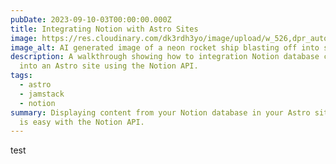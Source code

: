 ```yaml
---
pubDate: 2023-09-10-03T00:00:00.000Z
title: Integrating Notion with Astro Sites
image: https://res.cloudinary.com/dk3rdh3yo/image/upload/w_526,dpr_auto,f_auto/blog/integrating-notion-with-astro-sites/mast.png
image_alt: AI generated image of a neon rocket ship blasting off into space
description: A walkthrough showing how to integration Notion database content
  into an Astro site using the Notion API.
tags:
  - astro
  - jamstack
  - notion
summary: Displaying content from your Notion database in your Astro site
  is easy with the Notion API.
---
```


test
